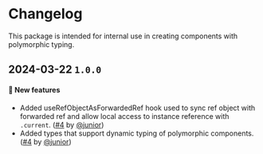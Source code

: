 # Changelog

This package is intended for internal use in creating components with polymorphic typing.

## 2024-03-22 `1.0.0`

#### 🎉 New features

- Added useRefObjectAsForwardedRef hook used to sync ref object with forwarded ref and allow local access to instance reference with `.current`. ([#4](https://git.rarolabs.com.br/frontend/rarui/pull/4) by [@junior](https://git.rarolabs.com.br/junior))
- Added types that support dynamic typing of polymorphic components. ([#4](https://git.rarolabs.com.br/frontend/rarui/pull/4) by [@junior](https://git.rarolabs.com.br/junior))
